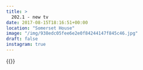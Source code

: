 ```yaml
---
title: >
  202.1 - new tv
date: 2017-08-15T18:16:51+00:00
location: "Somerset House"
image: "/img/938edc05fee6e2e0f84244147f845c46.jpg"
draft: false
instagram: true
---
```


{{<photo src="/img/938edc05fee6e2e0f84244147f845c46.jpg">}}
